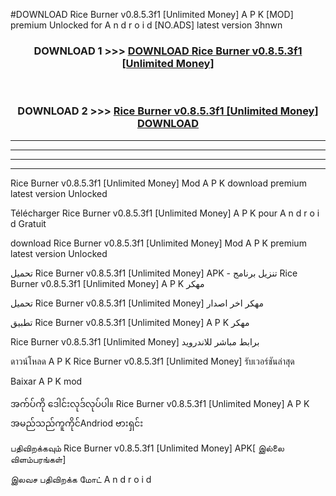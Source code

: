 #DOWNLOAD Rice Burner v0.8.5.3f1  [Unlimited Money] A P K [MOD] premium Unlocked for A n d r o i d [NO.ADS] latest version 3hnwn



<div align="center">

<h3>DOWNLOAD 1 >>> <a href="https://teeasianyam.web.app?sq=Rice Burner v0.8.5.3f1  [Unlimited Money]">DOWNLOAD Rice Burner v0.8.5.3f1  [Unlimited Money] </a></h3><br>

<h3>DOWNLOAD 2 >>> <a href="https://teeasianyam.web.app?sq=Rice Burner v0.8.5.3f1  [Unlimited Money] ">Rice Burner v0.8.5.3f1  [Unlimited Money]  DOWNLOAD </a></h3>

</div>


----------------------------------------------------------

----------------------------------------------------------

----------------------------------------------------------

----------------------------------------------------------


Rice Burner v0.8.5.3f1  [Unlimited Money]  Mod A P K download premium latest version Unlocked

Télécharger Rice Burner v0.8.5.3f1  [Unlimited Money]  A P K pour A n d r o i d Gratuit

download Rice Burner v0.8.5.3f1  [Unlimited Money]  Mod A P K premium latest version Unlocked

تحميل Rice Burner v0.8.5.3f1  [Unlimited Money]  APK - تنزيل برنامج Rice Burner v0.8.5.3f1  [Unlimited Money]  A P K مهكر

تحميل Rice Burner v0.8.5.3f1  [Unlimited Money]  مهكر اخر اصدار

تطبيق Rice Burner v0.8.5.3f1  [Unlimited Money]  A P K مهكر

Rice Burner v0.8.5.3f1  [Unlimited Money]  برابط مباشر للاندرويد

ดาวน์โหลด A P K Rice Burner v0.8.5.3f1  [Unlimited Money]  รับเวอร์ชันล่าสุด

Baixar A P K mod

အက်ပ်ကို ဒေါင်းလုဒ်လုပ်ပါ။ Rice Burner v0.8.5.3f1  [Unlimited Money]  A P K အမည်သည်ကူကိုင်Andriod ဗားရှင်း

பதிவிறக்கவும் Rice Burner v0.8.5.3f1  [Unlimited Money]  APK[ இல்லை விளம்பரங்கள்] 
 
இலவச பதிவிறக்க மோட் A n d r o i d



